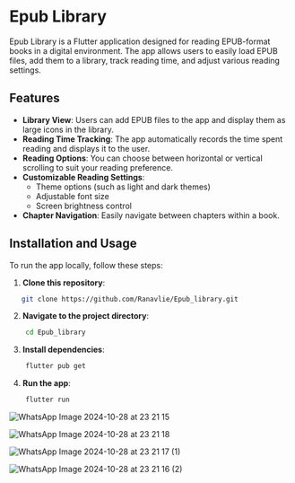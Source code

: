 # Epub Library

Epub Library is a Flutter application designed for reading EPUB-format books in a digital environment. The app allows users to easily load EPUB files, add them to a library, track reading time, and adjust various reading settings.

## Features

- **Library View**: Users can add EPUB files to the app and display them as large icons in the library.
- **Reading Time Tracking**: The app automatically records the time spent reading and displays it to the user.
- **Reading Options**: You can choose between horizontal or vertical scrolling to suit your reading preference.
- **Customizable Reading Settings**:
  - Theme options (such as light and dark themes)
  - Adjustable font size
  - Screen brightness control
- **Chapter Navigation**: Easily navigate between chapters within a book.

## Installation and Usage

To run the app locally, follow these steps:

1. **Clone this repository**:
```bash
   git clone https://github.com/Ranavlie/Epub_library.git
``` 
2. **Navigate to the project directory**:
```bash
    cd Epub_library
```
3. **Install dependencies**:
```bash
    flutter pub get
```
4. **Run the app**:
```bash
    flutter run
```
   






![WhatsApp Image 2024-10-28 at 23 21 15](https://github.com/user-attachments/assets/37291734-bd73-452e-8009-22b1294f2284)


![WhatsApp Image 2024-10-28 at 23 21 18](https://github.com/user-attachments/assets/b0e662e7-7142-458c-a3c1-566c8bb17196)


![WhatsApp Image 2024-10-28 at 23 21 17 (1)](https://github.com/user-attachments/assets/8d1092c4-884d-41fb-a727-c53d94229cb3)


![WhatsApp Image 2024-10-28 at 23 21 16 (2)](https://github.com/user-attachments/assets/d6a97aa5-f385-4c2c-bfc5-ced1bd2afb65)
